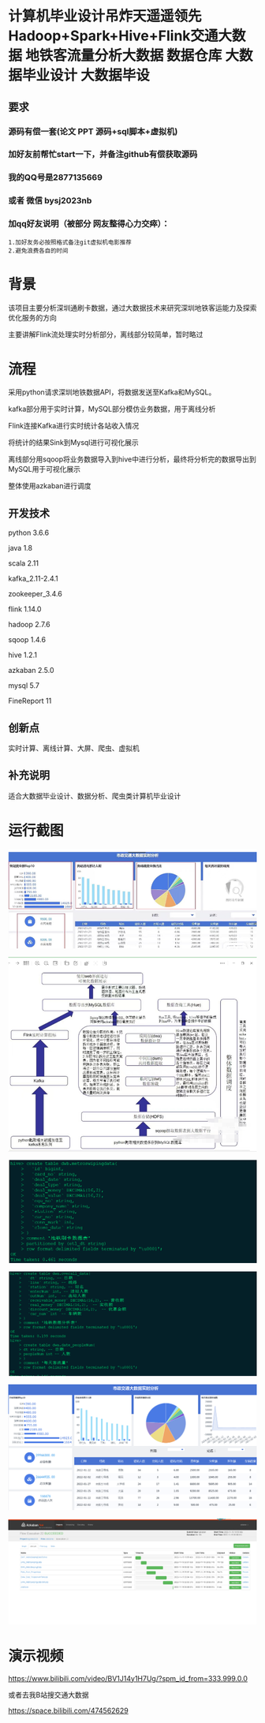 # 计算机毕业设计吊炸天遥遥领先Hadoop+Spark+Hive+Flink交通大数据 地铁客流量分析大数据 数据仓库 大数据毕业设计 大数据毕设

## 要求
### 源码有偿一套(论文 PPT 源码+sql脚本+虚拟机)
### 
### 加好友前帮忙start一下，并备注github有偿获取源码
### 我的QQ号是2877135669 

### 或者 微信 bysj2023nb

### 加qq好友说明（被部分  网友整得心力交瘁）：
    1.加好友务必按照格式备注git虚拟机电影推荐
    2.避免浪费各自的时间



# 背景

该项目主要分析深圳通刷卡数据，通过大数据技术来研究深圳地铁客运能力及探索优化服务的方向 

主要讲解Flink流处理实时分析部分，离线部分较简单，暂时略过 



# 流程

采用python请求深圳地铁数据API，将数据发送至Kafka和MySQL。 

kafka部分用于实时计算，MySQL部分模仿业务数据，用于离线分析 

Flink连接Kafka进行实时统计各站收入情况 

将统计的结果Sink到Mysql进行可视化展示 

离线部分用sqoop将业务数据导入到hive中进行分析，最终将分析完的数据导出到MySQL用于可视化展示 

整体使用azkaban进行调度 







## 开发技术
python 3.6.6 

java  1.8 

scala 2.11 

kafka_2.11-2.4.1 

zookeeper_3.4.6 

flink 1.14.0 

hadoop 2.7.6 

sqoop 1.4.6 

hive 1.2.1 

azkaban 2.5.0 

mysql 5.7 

FineReport 11 

## 创新点

实时计算、离线计算、大屏、爬虫、虚拟机



## 补充说明
适合大数据毕业设计、数据分析、爬虫类计算机毕业设计









# 运行截图

![](1.png)

![2](2.png)

![3](3.png)

![4](4.png)

![5](5.png)

![6](6.png)







# 演示视频

https://www.bilibili.com/video/BV1J14y1H7Ug/?spm_id_from=333.999.0.0

或者去我B站搜交通大数据

https://space.bilibili.com/474562629